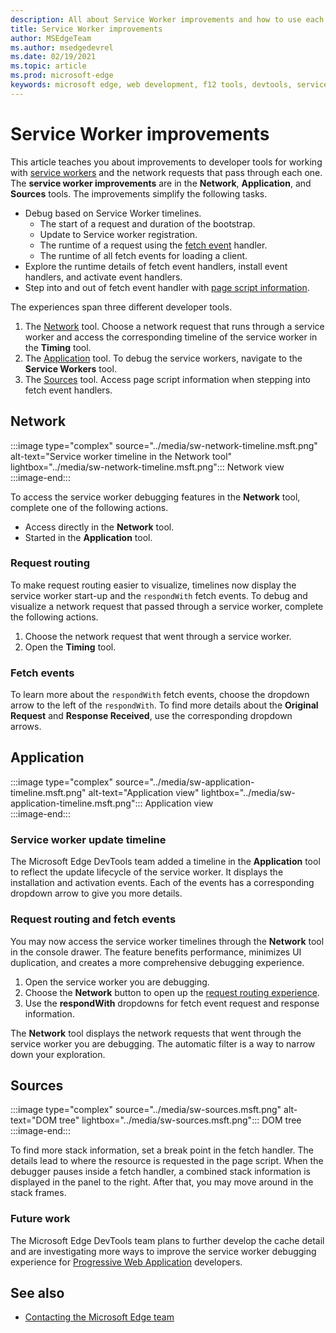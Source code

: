 ```yaml
---
description: All about Service Worker improvements and how to use each one.
title: Service Worker improvements
author: MSEdgeTeam
ms.author: msedgedevrel
ms.date: 02/19/2021
ms.topic: article
ms.prod: microsoft-edge
keywords: microsoft edge, web development, f12 tools, devtools, service worker, PWA
---
```

# Service Worker improvements  

This article teaches you about improvements to developer tools for working with [service workers][MdnServiceWorkerApi] and the network requests that pass through each one.  The **service worker improvements** are in the **Network**, **Application**, and **Sources** tools.  The improvements simplify the following tasks.  

*   Debug based on Service Worker timelines.  
    *   The start of a request and duration of the bootstrap.  
    *   Update to Service worker registration.  
    *   The runtime of a request using the [fetch event][MdnFetchEvent] handler.  
    *   The runtime of all fetch events for loading a client.  
*   Explore the runtime details of fetch event handlers, install event handlers, and activate event handlers.  
*   Step into and out of fetch event handler with [page script information](#sources).  
    
The experiences span three different developer tools.  

1.  The [Network](#network) tool.  Choose a network request that runs through a service worker and access the corresponding timeline of the service worker in the **Timing** tool.  
1.  The [Application](#application) tool.  To debug the service workers, navigate to the **Service Workers** tool.  
1.  The [Sources](#sources) tool.  Access page script information when stepping into fetch event handlers.  
    
## Network  

:::image type="complex" source="../media/sw-network-timeline.msft.png" alt-text="Service worker timeline in the Network tool" lightbox="../media/sw-network-timeline.msft.png":::
   Network view  
:::image-end:::  

To access the service worker debugging features in the **Network** tool, complete one of the following actions.  

*   Access directly in the **Network** tool.  
*   Started in the **Application** tool.  
    
### Request routing  

To make request routing easier to visualize, timelines now display the service worker start-up and the `respondWith` fetch events.  To debug and visualize a network request that passed through a service worker, complete the following actions.  

1.  Choose the network request that went through a service worker.  
1.  Open the **Timing** tool.  
    
### Fetch events  

To learn more about the `respondWith` fetch events, choose the dropdown arrow to the left of the `respondWith`.  To find more details about the **Original Request** and **Response Received**, use the corresponding dropdown arrows.  

## Application  

:::image type="complex" source="../media/sw-application-timeline.msft.png" alt-text="Application view" lightbox="../media/sw-application-timeline.msft.png":::
   Application view  
:::image-end:::  

### Service worker update timeline  

The Microsoft Edge DevTools team added a timeline in the **Application** tool to reflect the update lifecycle of the service worker.  It displays the installation and activation events.  Each of the events has a corresponding dropdown arrow to give you more details.  

### Request routing and fetch events  

You may now access the service worker timelines through the **Network** tool in the console drawer.  The feature benefits performance, minimizes UI duplication, and creates a more comprehensive debugging experience.  

1.  Open the service worker you are debugging.  
1.  Choose the **Network** button to open up the [request routing experience](#network).  
1.  Use the **respondWith** dropdowns for fetch event request and response information.  

The **Network** tool displays the network requests that went through the service worker you are debugging.  The automatic filter is a way to narrow down your exploration.

## Sources  

:::image type="complex" source="../media/sw-sources.msft.png" alt-text="DOM tree" lightbox="../media/sw-sources.msft.png":::
   DOM tree  
:::image-end:::  

To find more stack information, set a break point in the fetch handler.  The details lead to where the resource is requested in the page script.  When the debugger pauses inside a fetch handler, a combined stack information is displayed in the panel to the right.  After that, you may move around in the stack frames.  

### Future work  

The Microsoft Edge DevTools team plans to further develop the cache detail and are investigating more ways to improve the service worker debugging experience for [Progressive Web Application][MdnProgressiveWebApps] developers.  


<!-- ====================================================================== -->
## See also

*  [Contacting the Microsoft Edge team][Contact]


<!-- ====================================================================== -->
<!-- links -->
[Contact]: ../../contact.md "Contacting the Microsoft Edge team | Microsoft Edge Developer documentation"
[MdnFetchEvent]: https://developer.mozilla.org/docs/Web/API/FetchEvent "FetchEvent | MDN"  
[MdnProgressiveWebApps]: https://developer.mozilla.org/docs/Web/Progressive_web_apps "Progressive web apps (PWAs) | MDN"  
[MdnServiceWorkerApi]: https://developer.mozilla.org/docs/Web/API/Service_Worker_API "Service Worker API | MDN"  
